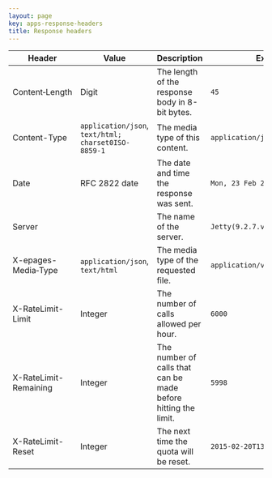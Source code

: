 ```yaml
---
layout: page
key: apps-response-headers
title: Response headers
---
```


| Header      | Value      | Description    | Example   |
|---------------|---------------| -------|----------|
| Content&#8209;Length      | Digit | The length of the response body in 8-bit bytes. | `45`   |
| Content-Type      | `application/json`, `text/html; charset0ISO-8859-1` | The media type of this content. | `application/json`  |
| Date      | RFC 2822 date| The date and time the response was sent. | `Mon, 23 Feb 2015 11:18:38 GMT`   |
| Server    |  | The name of the server. | `Jetty(9.2.7.v20150116)`   |
| X-epages-Media&#8209;Type  | `application/json`, `text/html` | The media type of the requested file. | `application/vnd.epages.v1+json`   |
| X-RateLimit-Limit    | Integer | The number of calls allowed per hour. | `6000`   |
| X-RateLimit-Remaining    | Integer | The number of calls that can be made before hitting the limit. | `5998`   |
| X-RateLimit-Reset    | Integer | The next time the quota will be reset. | `2015-02-20T13:14:34.611Z`   |
